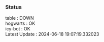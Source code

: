 ### Status


table : DOWN  
hogwarts : OK  
icy-bot : OK  
Latest Update : 2024-06-18 19:07:19.332023
